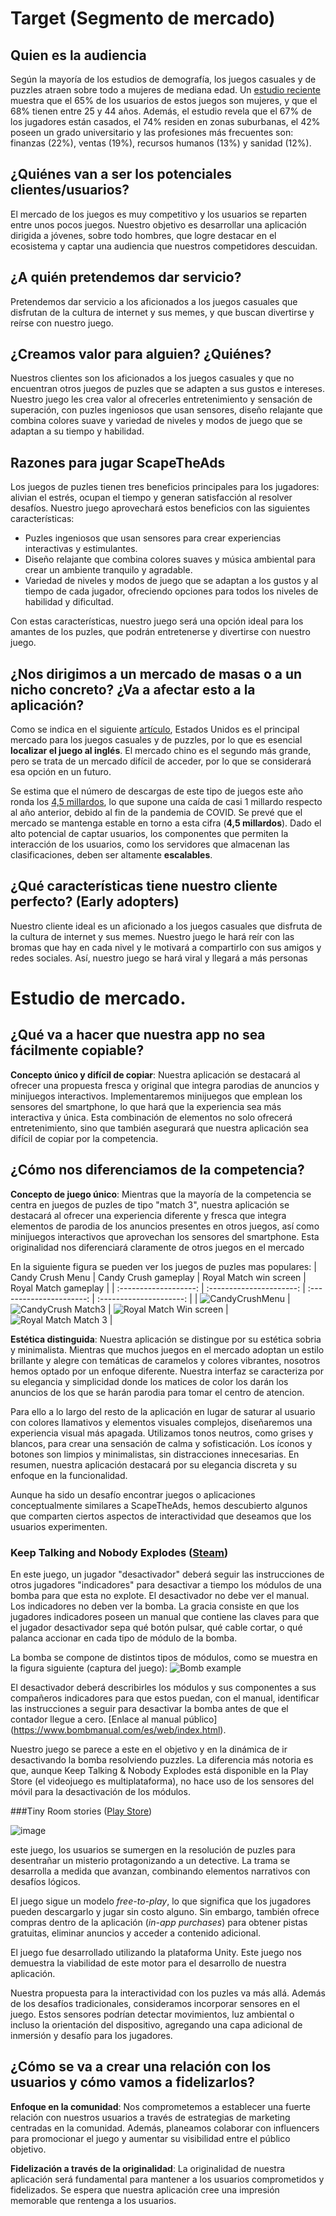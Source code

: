 # Target (Segmento de mercado)

## Quien es la audiencia

Según la mayoría de los estudios de demografía, los juegos casuales y de puzzles atraen sobre todo a mujeres de mediana edad. Un [estudio reciente](https://www.aarki.com/insights/category-insights-casual-puzzle-games-user-demographics) muestra que el 65% de los usuarios de estos juegos son mujeres, y que el 68% tienen entre 25 y 44 años. Además, el estudio revela que el 67% de los jugadores están casados, el 74% residen en zonas suburbanas, el 42% poseen un grado universitario y las profesiones más frecuentes son: finanzas (22%), ventas (19%), recursos humanos (13%) y sanidad (12%).

## ¿Quiénes van a ser los potenciales clientes/usuarios?

El mercado de los juegos es muy competitivo y los usuarios se reparten entre unos pocos juegos. Nuestro objetivo es desarrollar una aplicación dirigida a jóvenes, sobre todo hombres, que logre destacar en el ecosistema y captar una audiencia que nuestros competidores descuidan.

## ¿A quién pretendemos dar servicio?

Pretendemos dar servicio a los aficionados a los juegos casuales que disfrutan de la cultura de internet y sus memes, y que buscan divertirse y reírse con nuestro juego.

## ¿Creamos valor para alguien? ¿Quiénes?

Nuestros clientes son los aficionados a los juegos casuales y que no encuentran otros juegos de puzles que se adapten a sus gustos e intereses. Nuestro juego les crea valor al ofrecerles entretenimiento y sensación de superación, con puzles ingeniosos que usan sensores, diseño relajante que combina colores suave y variedad de niveles y modos de juego que se adaptan a su tiempo y habilidad.

## Razones para jugar ScapeTheAds

Los juegos de puzles tienen tres beneficios principales para los jugadores: alivian el estrés, ocupan el tiempo y generan satisfacción al resolver desafíos. Nuestro juego aprovechará estos beneficios con las siguientes características:

- Puzles ingeniosos que usan sensores para crear experiencias interactivas y estimulantes.
- Diseño relajante que combina colores suaves y música ambiental para crear un ambiente tranquilo y agradable.
- Variedad de niveles y modos de juego que se adaptan a los gustos y al tiempo de cada jugador, ofreciendo opciones para todos los niveles de habilidad y dificultad.

Con estas características, nuestro juego será una opción ideal para los amantes de los puzles, que podrán entretenerse y divertirse con nuestro juego.

## ¿Nos dirigimos a un mercado de masas o a un nicho concreto? ¿Va a afectar esto a la aplicación?

Como se indica en el siguiente [artículo](https://www.futuremarketinsights.com/reports/games-and-puzzles-market), Estados Unidos es el principal mercado para los juegos casuales y de puzzles, por lo que es esencial **localizar el juego al inglés**. El mercado chino es el segundo más grande, pero se trata de un mercado difícil de acceder, por lo que se considerará esa opción en un futuro.

Se estima que el número de descargas de este tipo de juegos este año ronda los [4,5 millardos](https://www.businessofapps.com/data/puzzle-games-market/), lo que supone una caída de casi 1 millardo respecto al año anterior, debido al fin de la pandemia de COVID. Se prevé que el mercado se mantenga estable en torno a esta cifra (**4,5 millardos**). Dado el alto potencial de captar usuarios, los componentes que permiten la interacción de los usuarios, como los servidores que almacenan las clasificaciones, deben ser altamente **escalables**.

## ¿Qué características tiene nuestro cliente perfecto? (Early adopters)

Nuestro cliente ideal es un aficionado a los juegos casuales que disfruta de la cultura de internet y sus memes. Nuestro juego le hará reír con las bromas que hay en cada nivel y le motivará a compartirlo con sus amigos y redes sociales. Así, nuestro juego se hará viral y llegará a más personas

# Estudio de mercado.

## ¿Qué va a hacer que nuestra app no sea fácilmente copiable?

**Concepto único y difícil de copiar**: Nuestra aplicación se destacará al ofrecer una propuesta fresca y original que integra parodias de anuncios y minijuegos interactivos. Implementaremos minijuegos que emplean los sensores del smartphone, lo que hará que la experiencia sea más interactiva y única. Esta combinación de elementos no solo ofrecerá entretenimiento, sino que también asegurará que nuestra aplicación sea difícil de copiar por la competencia.

## ¿Cómo nos diferenciamos de la competencia?

**Concepto de juego único**: Mientras que la mayoría de la competencia se centra en juegos de puzles de tipo "match 3", nuestra aplicación se destacará al ofrecer una experiencia diferente y fresca que integra elementos de parodia de los anuncios presentes en otros juegos, así como minijuegos interactivos que aprovechan los sensores del smartphone. Esta originalidad nos diferenciará claramente de otros juegos en el mercado

En la siguiente figura se pueden ver los juegos de puzles mas populares:
| Candy Crush Menu      | Candy Crush gameplay     | Royal Match win screen   | Royal Match gameplay    | 
| :-------------------: | :----------------------: | :----------------------: | :---------------------: |
| ![CandyCrushMenu](https://github.com/Diego-a-lopez/ScapeTheAds/assets/71869193/9c929a5a-95c2-46b0-934e-3b3600260987) | ![CandyCrush Match3](https://github.com/Diego-a-lopez/ScapeTheAds/assets/71869193/9217173e-106e-41e0-ac54-5604273bae8d) | ![Royal Match Win screen](https://github.com/Diego-a-lopez/ScapeTheAds/assets/71869193/aa3d92ff-692b-4a29-8c12-37451420c2c2) | ![Royal Match Match 3](https://github.com/Diego-a-lopez/ScapeTheAds/assets/71869193/f76c1de9-03e2-4dab-b4a4-4be1488edd83) |

**Estética distinguida**: Nuestra aplicación se distingue por su estética sobria y minimalista. Mientras que muchos juegos en el mercado adoptan un estilo brillante y alegre con temáticas de caramelos y colores vibrantes, nosotros hemos optado por un enfoque diferente. Nuestra interfaz se caracteriza por su elegancia y simplicidad donde los matices de color los darán los anuncios de los que se harán parodia para tomar el centro de atencion. 

Para ello a lo largo del resto de la aplicación en lugar de saturar al usuario con colores llamativos y elementos visuales complejos, diseñaremos una experiencia visual más apagada. Utilizamos tonos neutros, como grises y blancos, para crear una sensación de calma y sofisticación. Los íconos y botones son limpios y minimalistas, sin distracciones innecesarias. En resumen, nuestra aplicación destacará por su elegancia discreta y su enfoque en la funcionalidad.

Aunque ha sido un desafío encontrar juegos o aplicaciones conceptualmente similares a ScapeTheAds, hemos descubierto algunos que comparten ciertos aspectos de interactividad que deseamos que los usuarios experimenten.

### Keep Talking and Nobody Explodes ([Steam](https://store.steampowered.com/app/341800/Keep_Talking_and_Nobody_Explodes/))

En este juego, un jugador "desactivador" deberá seguir las instrucciones de otros jugadores "indicadores" para desactivar a tiempo los módulos de una bomba para que esta no explote. El desactivador no debe ver el manual. Los indicadores no deben ver la bomba. La gracia consiste en que los jugadores indicadores poseen un manual que contiene las claves para que el jugador desactivador sepa qué botón pulsar, qué cable cortar, o qué palanca accionar en cada tipo de módulo de la bomba.

La bomba se compone de distintos tipos de módulos, como se muestra en la figura siguiente (captura del juego):
![Bomb example](https://cdn.cloudflare.steamstatic.com/steam/apps/341800/ss_08b578d01d5b78c177ac1bb60ab6fe1fa4bda497.600x338.jpg?t=1699020889)

El desactivador deberá describirles los módulos y sus componentes a sus compañeros indicadores para que estos puedan, con el manual, identificar las instrucciones a seguir para desactivar la bomba antes de que el contador llegue a cero. [Enlace al manual público] (https://www.bombmanual.com/es/web/index.html).

Nuestro juego se parece a este en el objetivo y en la dinámica de ir desactivando la bomba resolviendo puzzles. La diferencia más notoria es que, aunque Keep Talking & Nobody Explodes está disponible en la Play Store (el videojuego es multiplataforma), no hace uso de los sensores del móvil para la desactivación de los módulos.

###Tiny Room stories ([Play Store](https://play.google.com/store/apps/details?id=com.kiarygames.tinyroom&hl=es_419&gl=US))

![image](https://github.com/Diego-a-lopez/ScapeTheAds/assets/72018929/6bca7656-64e1-4a9e-8c8a-8ece485620b0)

 este juego, los usuarios se sumergen en la resolución de puzles para desentrañar un misterio protagonizando a un detective. La trama se desarrolla a medida que avanzan, combinando elementos narrativos con desafíos lógicos.

El juego sigue un modelo _free-to-play_, lo que significa que los jugadores pueden descargarlo y jugar sin costo alguno. Sin embargo, también ofrece compras dentro de la aplicación (_in-app purchases_) para obtener pistas gratuitas, eliminar anuncios y acceder a contenido adicional.

El juego fue desarrollado utilizando la plataforma Unity. Este juego nos demuestra la viabilidad de este motor para el desarrollo de nuestra aplicación.

Nuestra propuesta para la interactividad con los puzles va más allá. Además de los desafíos tradicionales, consideramos incorporar sensores en el juego. Estos sensores podrían detectar movimientos, luz ambiental o incluso la orientación del dispositivo, agregando una capa adicional de inmersión y desafío para los jugadores.

## ¿Cómo se va a crear una relación con los usuarios y cómo vamos a fidelizarlos?

**Enfoque en la comunidad**: Nos comprometemos a establecer una fuerte relación con nuestros usuarios a través de estrategias de marketing centradas en la comunidad. Además, planeamos colaborar con influencers para promocionar el juego y aumentar su visibilidad entre el público objetivo.

**Fidelización a través de la originalidad**: La originalidad de nuestra aplicación será fundamental para mantener a los usuarios comprometidos y fidelizados. Se espera que nuestra aplicación cree una impresión memorable que rentenga a los usuarios.






